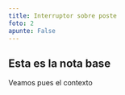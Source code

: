 ```yaml
---
title: Interruptor sobre poste
foto: 2
apunte: False
---
```

## Esta es la nota base
Veamos pues el contexto
